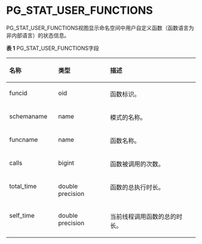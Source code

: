 # PG\_STAT\_USER\_FUNCTIONS<a name="ZH-CN_TOPIC_0289900978"></a>

PG\_STAT\_USER\_FUNCTIONS视图显示命名空间中用户自定义函数（函数语言为非内部语言）的状态信息。

**表 1**  PG\_STAT\_USER\_FUNCTIONS字段

<a name="zh-cn_topic_0283136562_zh-cn_topic_0237122447_zh-cn_topic_0059779233_te239dd6a8538459c8560768e06dde95e"></a>
<table><thead align="left"><tr id="zh-cn_topic_0283136562_zh-cn_topic_0237122447_zh-cn_topic_0059779233_r8e022e4ab6144f1f9af4362cc33f4866"><th class="cellrowborder" valign="top" width="25.85%" id="mcps1.2.4.1.1"><p id="zh-cn_topic_0283136562_zh-cn_topic_0237122447_zh-cn_topic_0059779233_a0572079d799741d487589b6bca11fff5"><a name="zh-cn_topic_0283136562_zh-cn_topic_0237122447_zh-cn_topic_0059779233_a0572079d799741d487589b6bca11fff5"></a><a name="zh-cn_topic_0283136562_zh-cn_topic_0237122447_zh-cn_topic_0059779233_a0572079d799741d487589b6bca11fff5"></a>名称</p>
</th>
<th class="cellrowborder" valign="top" width="27.35%" id="mcps1.2.4.1.2"><p id="zh-cn_topic_0283136562_zh-cn_topic_0237122447_zh-cn_topic_0059779233_a181cf042340a44a0a56e0dd3a42c99e6"><a name="zh-cn_topic_0283136562_zh-cn_topic_0237122447_zh-cn_topic_0059779233_a181cf042340a44a0a56e0dd3a42c99e6"></a><a name="zh-cn_topic_0283136562_zh-cn_topic_0237122447_zh-cn_topic_0059779233_a181cf042340a44a0a56e0dd3a42c99e6"></a>类型</p>
</th>
<th class="cellrowborder" valign="top" width="46.800000000000004%" id="mcps1.2.4.1.3"><p id="zh-cn_topic_0283136562_zh-cn_topic_0237122447_zh-cn_topic_0059779233_a0a0acfb11bf44a75ad15f3c12f104b16"><a name="zh-cn_topic_0283136562_zh-cn_topic_0237122447_zh-cn_topic_0059779233_a0a0acfb11bf44a75ad15f3c12f104b16"></a><a name="zh-cn_topic_0283136562_zh-cn_topic_0237122447_zh-cn_topic_0059779233_a0a0acfb11bf44a75ad15f3c12f104b16"></a>描述</p>
</th>
</tr>
</thead>
<tbody><tr id="zh-cn_topic_0283136562_zh-cn_topic_0237122447_zh-cn_topic_0059779233_r0b04439ecadf44a89804f7bf9e3b2f53"><td class="cellrowborder" valign="top" width="25.85%" headers="mcps1.2.4.1.1 "><p id="zh-cn_topic_0283136562_zh-cn_topic_0237122447_zh-cn_topic_0059779233_ae17ddaf5cbda4d1d9fc10d8e10cc0f85"><a name="zh-cn_topic_0283136562_zh-cn_topic_0237122447_zh-cn_topic_0059779233_ae17ddaf5cbda4d1d9fc10d8e10cc0f85"></a><a name="zh-cn_topic_0283136562_zh-cn_topic_0237122447_zh-cn_topic_0059779233_ae17ddaf5cbda4d1d9fc10d8e10cc0f85"></a>funcid</p>
</td>
<td class="cellrowborder" valign="top" width="27.35%" headers="mcps1.2.4.1.2 "><p id="zh-cn_topic_0283136562_zh-cn_topic_0237122447_zh-cn_topic_0059779233_afa5fcea6a881442e9f5b2ac785df706a"><a name="zh-cn_topic_0283136562_zh-cn_topic_0237122447_zh-cn_topic_0059779233_afa5fcea6a881442e9f5b2ac785df706a"></a><a name="zh-cn_topic_0283136562_zh-cn_topic_0237122447_zh-cn_topic_0059779233_afa5fcea6a881442e9f5b2ac785df706a"></a>oid</p>
</td>
<td class="cellrowborder" valign="top" width="46.800000000000004%" headers="mcps1.2.4.1.3 "><p id="zh-cn_topic_0283136562_zh-cn_topic_0237122447_zh-cn_topic_0059779233_a4f18d92b243445e699e3f9b33a5dcb24"><a name="zh-cn_topic_0283136562_zh-cn_topic_0237122447_zh-cn_topic_0059779233_a4f18d92b243445e699e3f9b33a5dcb24"></a><a name="zh-cn_topic_0283136562_zh-cn_topic_0237122447_zh-cn_topic_0059779233_a4f18d92b243445e699e3f9b33a5dcb24"></a>函数标识。</p>
</td>
</tr>
<tr id="zh-cn_topic_0283136562_zh-cn_topic_0237122447_zh-cn_topic_0059779233_r8476f2b79e64480d828862aaa26eda90"><td class="cellrowborder" valign="top" width="25.85%" headers="mcps1.2.4.1.1 "><p id="zh-cn_topic_0283136562_zh-cn_topic_0237122447_zh-cn_topic_0059779233_a20515955c5dc4d179265a99c739ff5a2"><a name="zh-cn_topic_0283136562_zh-cn_topic_0237122447_zh-cn_topic_0059779233_a20515955c5dc4d179265a99c739ff5a2"></a><a name="zh-cn_topic_0283136562_zh-cn_topic_0237122447_zh-cn_topic_0059779233_a20515955c5dc4d179265a99c739ff5a2"></a>schemaname</p>
</td>
<td class="cellrowborder" valign="top" width="27.35%" headers="mcps1.2.4.1.2 "><p id="zh-cn_topic_0283136562_zh-cn_topic_0237122447_zh-cn_topic_0059779233_a803e038009b748d187c43a5ba8f83d48"><a name="zh-cn_topic_0283136562_zh-cn_topic_0237122447_zh-cn_topic_0059779233_a803e038009b748d187c43a5ba8f83d48"></a><a name="zh-cn_topic_0283136562_zh-cn_topic_0237122447_zh-cn_topic_0059779233_a803e038009b748d187c43a5ba8f83d48"></a>name</p>
</td>
<td class="cellrowborder" valign="top" width="46.800000000000004%" headers="mcps1.2.4.1.3 "><p id="zh-cn_topic_0283136562_zh-cn_topic_0237122447_zh-cn_topic_0059779233_a94316c6cf8644f3fadc6d99393a150f6"><a name="zh-cn_topic_0283136562_zh-cn_topic_0237122447_zh-cn_topic_0059779233_a94316c6cf8644f3fadc6d99393a150f6"></a><a name="zh-cn_topic_0283136562_zh-cn_topic_0237122447_zh-cn_topic_0059779233_a94316c6cf8644f3fadc6d99393a150f6"></a>模式的名称。</p>
</td>
</tr>
<tr id="zh-cn_topic_0283136562_zh-cn_topic_0237122447_zh-cn_topic_0059779233_rcd41bf68b5d84ce3aa0af6bd43f48927"><td class="cellrowborder" valign="top" width="25.85%" headers="mcps1.2.4.1.1 "><p id="zh-cn_topic_0283136562_zh-cn_topic_0237122447_zh-cn_topic_0059779233_ae209233719064edcb2c7489e0e69f947"><a name="zh-cn_topic_0283136562_zh-cn_topic_0237122447_zh-cn_topic_0059779233_ae209233719064edcb2c7489e0e69f947"></a><a name="zh-cn_topic_0283136562_zh-cn_topic_0237122447_zh-cn_topic_0059779233_ae209233719064edcb2c7489e0e69f947"></a>funcname</p>
</td>
<td class="cellrowborder" valign="top" width="27.35%" headers="mcps1.2.4.1.2 "><p id="zh-cn_topic_0283136562_zh-cn_topic_0237122447_zh-cn_topic_0059779233_a35a0cdaa97cb432a9bbdc8126d58a438"><a name="zh-cn_topic_0283136562_zh-cn_topic_0237122447_zh-cn_topic_0059779233_a35a0cdaa97cb432a9bbdc8126d58a438"></a><a name="zh-cn_topic_0283136562_zh-cn_topic_0237122447_zh-cn_topic_0059779233_a35a0cdaa97cb432a9bbdc8126d58a438"></a>name</p>
</td>
<td class="cellrowborder" valign="top" width="46.800000000000004%" headers="mcps1.2.4.1.3 "><p id="zh-cn_topic_0283136562_zh-cn_topic_0237122447_zh-cn_topic_0059779233_ac58b6506458245d5b2c9364448916d46"><a name="zh-cn_topic_0283136562_zh-cn_topic_0237122447_zh-cn_topic_0059779233_ac58b6506458245d5b2c9364448916d46"></a><a name="zh-cn_topic_0283136562_zh-cn_topic_0237122447_zh-cn_topic_0059779233_ac58b6506458245d5b2c9364448916d46"></a>函数名称。</p>
</td>
</tr>
<tr id="zh-cn_topic_0283136562_zh-cn_topic_0237122447_zh-cn_topic_0059779233_r1fb728a1339b42d2867f792155ac999d"><td class="cellrowborder" valign="top" width="25.85%" headers="mcps1.2.4.1.1 "><p id="zh-cn_topic_0283136562_zh-cn_topic_0237122447_zh-cn_topic_0059779233_ab385850afca2473c8ed3dcfaccf81a75"><a name="zh-cn_topic_0283136562_zh-cn_topic_0237122447_zh-cn_topic_0059779233_ab385850afca2473c8ed3dcfaccf81a75"></a><a name="zh-cn_topic_0283136562_zh-cn_topic_0237122447_zh-cn_topic_0059779233_ab385850afca2473c8ed3dcfaccf81a75"></a>calls</p>
</td>
<td class="cellrowborder" valign="top" width="27.35%" headers="mcps1.2.4.1.2 "><p id="zh-cn_topic_0283136562_zh-cn_topic_0237122447_zh-cn_topic_0059779233_ab3dbb3c91aa04956897ee281b46d4711"><a name="zh-cn_topic_0283136562_zh-cn_topic_0237122447_zh-cn_topic_0059779233_ab3dbb3c91aa04956897ee281b46d4711"></a><a name="zh-cn_topic_0283136562_zh-cn_topic_0237122447_zh-cn_topic_0059779233_ab3dbb3c91aa04956897ee281b46d4711"></a>bigint</p>
</td>
<td class="cellrowborder" valign="top" width="46.800000000000004%" headers="mcps1.2.4.1.3 "><p id="zh-cn_topic_0283136562_zh-cn_topic_0237122447_zh-cn_topic_0059779233_a8f1dc66229d04e1a8a8219ca27bc6d63"><a name="zh-cn_topic_0283136562_zh-cn_topic_0237122447_zh-cn_topic_0059779233_a8f1dc66229d04e1a8a8219ca27bc6d63"></a><a name="zh-cn_topic_0283136562_zh-cn_topic_0237122447_zh-cn_topic_0059779233_a8f1dc66229d04e1a8a8219ca27bc6d63"></a>函数被调用的次数。</p>
</td>
</tr>
<tr id="zh-cn_topic_0283136562_zh-cn_topic_0237122447_zh-cn_topic_0059779233_rf42e6ab38ef34ad78ae1ec22a03b7e07"><td class="cellrowborder" valign="top" width="25.85%" headers="mcps1.2.4.1.1 "><p id="zh-cn_topic_0283136562_zh-cn_topic_0237122447_zh-cn_topic_0059779233_a34353c0cb83b471ba30fdda115f0f2b7"><a name="zh-cn_topic_0283136562_zh-cn_topic_0237122447_zh-cn_topic_0059779233_a34353c0cb83b471ba30fdda115f0f2b7"></a><a name="zh-cn_topic_0283136562_zh-cn_topic_0237122447_zh-cn_topic_0059779233_a34353c0cb83b471ba30fdda115f0f2b7"></a>total_time</p>
</td>
<td class="cellrowborder" valign="top" width="27.35%" headers="mcps1.2.4.1.2 "><p id="zh-cn_topic_0283136562_zh-cn_topic_0237122447_zh-cn_topic_0059779233_a3125de3a8ac441f5843b772b8f901a13"><a name="zh-cn_topic_0283136562_zh-cn_topic_0237122447_zh-cn_topic_0059779233_a3125de3a8ac441f5843b772b8f901a13"></a><a name="zh-cn_topic_0283136562_zh-cn_topic_0237122447_zh-cn_topic_0059779233_a3125de3a8ac441f5843b772b8f901a13"></a>double precision</p>
</td>
<td class="cellrowborder" valign="top" width="46.800000000000004%" headers="mcps1.2.4.1.3 "><p id="zh-cn_topic_0283136562_zh-cn_topic_0237122447_zh-cn_topic_0059779233_a77832cfe0845486e904f60db7c70c6e1"><a name="zh-cn_topic_0283136562_zh-cn_topic_0237122447_zh-cn_topic_0059779233_a77832cfe0845486e904f60db7c70c6e1"></a><a name="zh-cn_topic_0283136562_zh-cn_topic_0237122447_zh-cn_topic_0059779233_a77832cfe0845486e904f60db7c70c6e1"></a>函数的总执行时长。</p>
</td>
</tr>
<tr id="zh-cn_topic_0283136562_zh-cn_topic_0237122447_zh-cn_topic_0059779233_r73262a50b5c340bc8786db87cfc5b965"><td class="cellrowborder" valign="top" width="25.85%" headers="mcps1.2.4.1.1 "><p id="zh-cn_topic_0283136562_zh-cn_topic_0237122447_zh-cn_topic_0059779233_aa6857fed27734c4faa3d46b51611c9ca"><a name="zh-cn_topic_0283136562_zh-cn_topic_0237122447_zh-cn_topic_0059779233_aa6857fed27734c4faa3d46b51611c9ca"></a><a name="zh-cn_topic_0283136562_zh-cn_topic_0237122447_zh-cn_topic_0059779233_aa6857fed27734c4faa3d46b51611c9ca"></a>self_time</p>
</td>
<td class="cellrowborder" valign="top" width="27.35%" headers="mcps1.2.4.1.2 "><p id="zh-cn_topic_0283136562_zh-cn_topic_0237122447_zh-cn_topic_0059779233_a6708bc962d0744fd8c0d0b5c39dc7798"><a name="zh-cn_topic_0283136562_zh-cn_topic_0237122447_zh-cn_topic_0059779233_a6708bc962d0744fd8c0d0b5c39dc7798"></a><a name="zh-cn_topic_0283136562_zh-cn_topic_0237122447_zh-cn_topic_0059779233_a6708bc962d0744fd8c0d0b5c39dc7798"></a>double precision</p>
</td>
<td class="cellrowborder" valign="top" width="46.800000000000004%" headers="mcps1.2.4.1.3 "><p id="zh-cn_topic_0283136562_zh-cn_topic_0237122447_zh-cn_topic_0059779233_a2032a7ab44f44d2eaa71a0b74c166512"><a name="zh-cn_topic_0283136562_zh-cn_topic_0237122447_zh-cn_topic_0059779233_a2032a7ab44f44d2eaa71a0b74c166512"></a><a name="zh-cn_topic_0283136562_zh-cn_topic_0237122447_zh-cn_topic_0059779233_a2032a7ab44f44d2eaa71a0b74c166512"></a>当前线程调用函数的总的时长。</p>
</td>
</tr>
</tbody>
</table>

